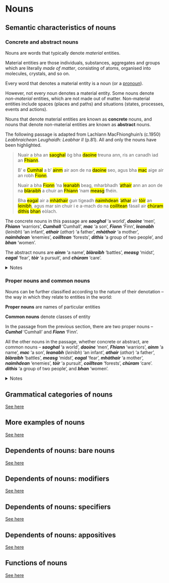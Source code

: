 # Nouns

## Semantic characteristics of nouns

### Concrete and abstract nouns

Nouns are words that typically denote *material* entities.

Material entities are those individuals, substances, aggregates and groups which are literally *made of matter*, consisting of atoms, organised into molecules, crystals, and so on. 

Every word that denotes a material entity is a noun (or a [pronoun](pronouns.md)). 

However, not every noun denotes a material entity. Some nouns denote *non-material* entities, which are not made out of matter. Non-material entities include spaces (places and paths) and situations (states, processes, events and actions).

Nouns that denote material entities are known as **concrete** nouns, and nouns that denote non-material entities are known as **abstract** nouns. 

The following passage is adapted from Lachlann MacFhionghuin’s (c.1950) *Leabhraichean Leughaidh: Leabhar II* (p.81). All and only the nouns have been highlighted.

> Nuair a bha an <mark title="concrete: ‘a world’">saoghal</mark> òg bha <mark title="concrete: ‘men’">daoine</mark> treuna ann, ris an canadh iad an <mark title="concrete: ‘warriors’">Fhiann</mark>.
>
> B’ e <mark title="concrete: ‘Cumhal’">Cumhal</mark> a b’ <mark title="abstract: ‘a name’">ainm</mark> air aon de na <mark title="concrete: ‘men’">daoine</mark> seo, agus bha <mark title="concrete: ‘a son’">mac</mark> aige air an robh <mark title="concrete: ‘Finn’">Fionn</mark>.
>
> Nuair a bha <mark title="concrete: ‘Finn’">Fionn</mark> ’na <mark title="concrete: ‘an infant’">leanabh</mark> beag, mharbhadh ’<mark title="concrete: ‘a father’">athair</mark> ann an aon de na <mark title="abstract: ‘battles’">blàraibh</mark> a chuir an <mark title="concrete: ‘warriors’">Fhiann</mark> ’nam <mark title="abstract: ‘midst’">measg</mark> fhéin.
>
> Bha <mark title="abstract: ‘fear’">eagal</mark> air a <mark title="concrete: ‘a mother’">mhàthair</mark> gun tigeadh <mark title="concrete: ‘enemies’">naimhdean</mark> ’<mark title="concrete: ‘a father’">athar</mark> air <mark title="abstract: ‘a pursuit’">tòir</mark> an <mark title="concrete: ‘an infant’">leinibh</mark>, agus mar sin chuir i e a-mach do na <mark title="concrete: ‘forests’">coilltean</mark> fàsail air <mark title="abstract: ‘care’">chùram</mark> <mark title="concrete: ‘a group of two people’">dithis</mark> <mark title="concrete: ‘women’">bhan</mark> eòlach. 

The concrete nouns in this passage are
***saoghal*** ‘a world’,
***daoine*** ‘men’,
***Fhiann*** ‘warriors’,
***Cumhall*** ‘Cumhall’,
***mac*** ‘a son’,
***Fionn*** ‘Finn’,
***leanabh*** (*leinibh*) ‘an infant’,
***athair*** (*athar*) ‘a father’,
***mhàthair*** ‘a mother’,
***naimhdean*** ‘enemies’,
***coilltean*** ‘forests’,
***dithis*** ‘a group of two people’, and
***bhan*** ‘women’.

The abstract nouns are 
***ainm*** ‘a name’,
***blàraibh*** ‘battles’,
***measg*** ‘midst’,
***eagal*** ‘fear’,
***tòir*** ‘a pursuit’, and
***chùram*** ‘care’.

<details>
  <summary>Notes</summary>

- Some readers might be uncomfortable seeing words like ***measg***, ***tòir*** and perhaps even ***chùram*** classified as (abstract) nouns in the above, preferring to think of them as parts of (complex) *prepositions* rather than words in and of themselves. This is a false binary – *measg*, *tòir* and *chùram* are **both** components of (lexicalised) prepositional compounds **and** (perhaps fossilised) nouns.
  
- The (concrete) noun ***dithis*** ‘a group of two people’ is most accurately classified as a (concrete) noun with numeric meaning, rather than as a numeral *per se*.

- Nouns have been defined in broadly similar terms by other grammarians of Gaelic:
  > Nouns are a time-stable class denoting entities, places and objects, as well as concepts that have similar grammatical behaviour. Examples of nouns are *ubhal* ‘apple’, *nighean* ‘girl’, *clann* ‘children’, *beachd* ‘opinion’, *astar* ‘distance’, *Dòmhnall* ‘Donald’ and *Glaschu* ‘Glasgow’. (Lamb 2024: 37)
  > 
  > Tha ainmear ’na ainm air duine no air nì, m.e. *boireannach*; *balach*; *bòrd*; *doras*. (Cox 2017: §55)
  >
  > Ainmear eas-cruthach, a tha ’na ainm air rudeigin nach cluinn, nach fhaic, agus ris nach bean duine, m.e. *an fhìrinn*; *an t-slàinte*; *am bàs*; *a’ bheatha*; *a’ chogais* 7c – seach *bòrd*; *doras* 7c a tha ’na ainmearan cruthach. (Cox 2017: §56(v))
</details>

### Proper nouns and common nouns

Nouns can be further classified according to the nature of their denotation – the way in which they relate to entities in the world:

**Proper nouns** are names of particular entities

**Common nouns** denote classes of entity

In the passage from the previous section, there are two proper nouns – ***Cumhal*** ‘Cumhall’ and ***Fionn*** ‘Finn’. 

All the other nouns in the passage, whether concrete or abstract, are common nouns – 
***saoghal*** ‘a world’,
***daoine*** ‘men’,
***Fhiann*** ‘warriors’,
***ainm*** ‘a name’,
***mac*** ‘a son’,
***leanabh*** (*leinibh*) ‘an infant’,
***athair*** (*athar*) ‘a father’,
***blàraibh*** ‘battles’,
***measg*** ‘midst’,
***eagal*** ‘fear’,
***mhàthair*** ‘a mother’,
***naimhdean*** ‘enemies’,
***tòir*** ‘a pursuit’,
***coilltean*** ‘forests’,
***chùram*** ‘care’.
***dithis*** ‘a group of two people’, and
***bhan*** ‘women’.

<details>
  <summary>Notes</summary>

- Proper nouns are always capitalised in writing, even when they do not occur as the first word in a sentence. However, not all capitalised nouns in the middle of a sentence are proper nouns. For example, ***Fhiann*** ‘warriors’ in the passage above is correctly classified as a common noun. It is capitalised in the text because it is the core element (the ‘head’) of a phrase, ***an Fhiann*** ‘the Warriors’, which is being presented as the name of a particular group of men (cf. ‘the Fenians’). Moreover, even though ***an Fhiann*** is a name, it would be incorrect to characterise it as a proper noun, since it is not a noun.
  
- The dimensions of concrete vs. abstract and proper vs. common are not truly orthogonal. It seems that all proper nouns are concrete, and hence that all abstract nouns are common.

- The distinction between proper and common nouns is familiar from the work of other grammarians of Gaelic (even if they typically confuse proper nouns with names in general):
  >  Gaelic has two broad noun categories: common nouns and proper nouns. Common nouns are the physical and abstract entities that we discuss regularly in language, such as ‘bird’, ‘mountain’ or ‘philosophy’. Proper nouns are those items that we normally capitalise in writing, such as persons (‘Donald’) and places (‘Cape Breton’).” (Lamb 2024: 46)
  > 
  > Tha diofar sheòrsaichean ainmearan ann: (i) Ainmear cumanta, a tha na ainm air rudeigin bitheanta, m.e. *boireannach*; *cat*; *bròg*; *sùil*; *aran*; *taigh*. (ii) Ainmear sònraichte, a tha na ainm air duine, air àite no air rudeigin àraidh, m.e. *Mòrag*; *Seumas*; *Glaschu*; *BBC ALBA*; *an Gearasdan*. (iii) [...] (Cox 2017: §56)
  >
  > **noun**: the name of a thing or concept (e.g. “train”, “beauty”) or of a person or place (i.e. proper nouns, e.g. “Dr Who”, “Italy”). (Byrne 2002: 15)
  
- Note that Cox (2017: §56) lists five other classes of noun in addition to common and proper nouns – collective nouns (*ainmear trusaidh* eg. *clann*, *muinntir*, *òigridh*, *crodh*, *dream*, *eunlaith*, *gràisg*), quantity nouns (*ainmear meud* eg. *falt*, *feur*, *bainne*, *uisge*, *gainmheach*), abstract nouns (*ainmear eas-cruthach* – see above), compound nouns (*ainmear fillte* eg. *taigh-beag*, *cailleach-dhubh*, *trom-laighe*), and verbal nouns (*ainmear gnìomhaireach* eg. *dèanamh*, *iarraidh*, *ithe*, *tuigsinn*, *bruidhinn*). For present purposes, and with the obvious exception of his ‘compound nouns’ (many of which are not even nouns at all), these are best understood as semantic sub-classes of common noun.
</details>

## Grammatical categories of nouns

[See here](nouns-grammatical_categories.md)

## More examples of nouns

[See here](nouns-more_examples.md)

## Dependents of nouns: bare nouns

[See here](nouns-dependents.md)

## Dependents of nouns: modifiers

[See here](nouns-dependents-modifiers.md)

## Dependents of nouns: specifiers

[See here](nouns-dependents-specifiers.md)

## Dependents of nouns: appositives

[See here](nouns-dependents-appositives.md)

## Functions of nouns

[See here](nouns-functions.md)




